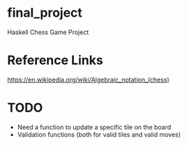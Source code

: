 # final_project
Haskell Chess Game Project

# Reference Links
https://en.wikipedia.org/wiki/Algebraic_notation_(chess) 

# TODO
* Need a function to update a specific tile on the board
* Validation functions (both for valid tiles and valid moves)